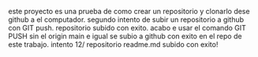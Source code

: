 este proyecto es una prueba de como crear un repositorio y clonarlo dese github a el computador.
segundo intento de subir un repositorio a github con GIT push.
repositorio subido con exito.
acabo e usar el comando GIT PUSH sin el origin main e igual se subio a github con exito en el repo de este trabajo.
intento 12/ repositorio readme.md
subido con exito!
